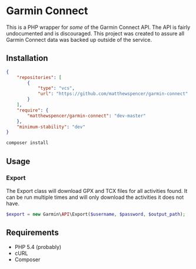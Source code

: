 # Garmin Connect

This is a PHP wrapper for _some_ of the Garmin Connect API. The API is fairly undocumented and is discouraged. This project was created to assure all Garmin Connect data was backed up outside of the service.

## Installation 

```json
{
    "repositories": [
        {
            "type": "vcs",
            "url": "https://github.com/matthewspencer/garmin-connect"
        }
    ],
    "require": {
        "matthewspencer/garmin-connect": "dev-master"
    },
    "minimum-stability": "dev"
}
```

```bash
composer install
```

## Usage

### Export

The Export class will download GPX and TCX files for all activities found. It can be run multiple times and will only download the activities it does not have.

```php
$export = new Garmin\API\Export($username, $password, $output_path);
```

## Requirements

* PHP 5.4 (probably)
* cURL
* Composer